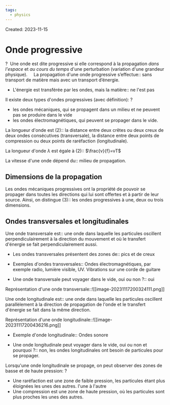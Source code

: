 ```yaml
---
tags:
  - physics
---
```

Created: 2023-11-15

# Onde progressive
?
 Une onde est dite progressive si elle correspond à la propagation _dans l'espace_ et _au cours du temps_ d'une perturbation (variation d'une grandeur physique).
 <!--SR:!2023-11-29,1,147-->
 
La propagation d'une onde progressive s’effectue:: sans transport de matière mais avec un transport d’énergie.
<!--SR:!2023-12-09,4,180-->


- L'énergie est transférée par les ondes, mais la matière:: ne l'est pas
<!--SR:!2023-12-16,17,250-->

Il existe deux types d'ondes progressives (avec définition):
?
- les ondes mécaniques, qui se propagent dans un milieu et ne peuvent pas se produire dans le vide
- les ondes électromagnétiques, qui peuvent se propager dans le vide.
<!--SR:!2023-12-19,14,207-->

La longueur d'onde est (2):: la distance entre deux crêtes ou deux creux de deux ondes consécutives (transversale), la distance entre deux points de compression ou deux points de raréfaction (longitudinale).
<!--SR:!2023-12-13,10,218-->

La longueur d'onde $\lambda$ est égale à (2):: $\frac{v}{f}=vT$
<!--SR:!2023-12-30,27,250-->

La vitesse d'une onde dépend du:: milieu de propagation.
<!--SR:!2023-12-15,9,238-->

## Dimensions de la propagation
Les ondes mécaniques progressives ont la propriété de pouvoir se propager dans toutes les directions qui lui sont offertes et à partir de leur source. Ainsi, on distingue (3):: les ondes progressives à une, deux ou trois dimensions.
<!--SR:!2023-12-16,16,250-->

## Ondes transversales et longitudinales
Une onde transversale est:: une onde dans laquelle les particules oscillent perpendiculairement à la direction du mouvement et où le transfert d'énergie se fait perpendiculairement aussi.
<!--SR:!2023-12-10,4,147-->
- Les ondes transversales présentent des zones de:: pics et de creux
<!--SR:!2023-12-11,12,230-->
- Exemples d'ondes transversales:: Ondes électromagnétiques, par exemple radio, lumière visible, UV. Vibrations sur une corde de guitare
<!--SR:!2023-12-22,20,250-->
- Une onde transversale peut voyager dans le vide, oui ou non ?:: oui
<!--SR:!2023-12-20,20,267-->

Représentation d'une onde transversale::![[image-20231117200324111.png]]
<!--SR:!2023-12-23,21,250-->


Une onde longitudinale est:: une onde dans laquelle les particules oscillent parallèlement à la direction de propagation de l'onde et le transfert d'énergie se fait dans la même direction.
<!--SR:!2023-12-11,9,210-->

Représentation d'une onde longitudinale::![[image-20231117200436216.png]]
<!--SR:!2023-12-24,19,230-->

- Exemple d'onde longitudinale:: Ondes sonore
<!--SR:!2023-12-29,23,247-->
- Une onde longitudinale peut voyager dans le vide, oui ou non et pourquoi ?:: non, les ondes longitudinales ont besoin de particules pour se propager.
<!--SR:!2023-12-11,14,247-->

Lorsqu'une onde longitudinale se propage, on peut observer des zones de basse et de haute pression:
?
- Une raréfaction est une zone de faible pression, les particules étant plus éloignées les unes des autres. l'une à l'autre
- Une compression est une zone de haute pression, où les particules sont plus proches les unes des autres.
<!--SR:!2023-12-10,13,247-->

